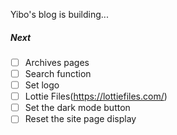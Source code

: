 Yibo's blog is building...



##### Next

- [ ] Archives pages
- [ ] Search function
- [ ] Set logo
- [ ] Lottie Files(https://lottiefiles.com/)
- [ ] Set the dark mode button
- [ ] Reset the site page display
